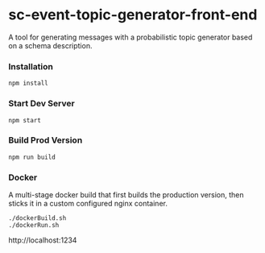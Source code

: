 # sc-event-topic-generator-front-end

A tool for generating messages with a probabilistic topic generator based on a schema description.


### Installation

```
npm install
```

### Start Dev Server

```
npm start
```

### Build Prod Version

```
npm run build
```

### Docker

A multi-stage docker build that first builds the production version, then sticks it in a custom configured nginx container.

```
./dockerBuild.sh
./dockerRun.sh
```

http://localhost:1234
